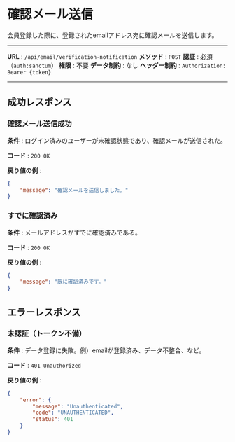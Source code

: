 # 確認メール送信

会員登録した際に、登録されたemailアドレス宛に確認メールを送信します。

---

**URL** : `/api/email/verification-notification`
**メソッド** : `POST`
**認証** : 必須（`auth:sanctum`）
**権限** : 不要
**データ制約** : なし
**ヘッダー制約** : `Authorization: Bearer {token}`  

---

## 成功レスポンス

### 確認メール送信成功

**条件** : ログイン済みのユーザーが未確認状態であり、確認メールが送信された。

**コード** : `200 OK`

**戻り値の例** :

```json
{
    "message": "確認メールを送信しました。"
}
```

### すでに確認済み

**条件** : メールアドレスがすでに確認済みである。

**コード** : `200 OK`

**戻り値の例** :

```json
{
    "message": "既に確認済みです。"
}
```

## エラーレスポンス

### 未認証（トークン不備）

**条件** : データ登録に失敗。例）emailが登録済み、データ不整合、など。

**コード** : `401 Unauthorized`

**戻り値の例** :

```json
{
    "error": {
        "message": "Unauthenticated",
        "code": "UNAUTHENTICATED",
        "status": 401
    }
}
```
